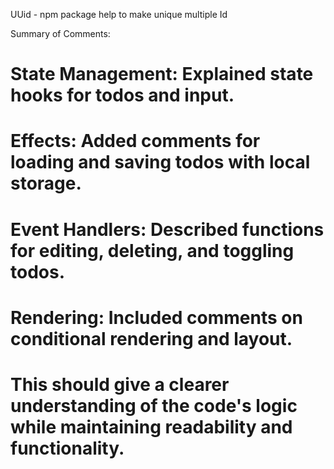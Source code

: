 UUid - 
npm package help to make unique multiple Id 

Summary of Comments:


# State Management: Explained state hooks for todos and input.

# Effects: Added comments for loading and saving todos with local storage.

# Event Handlers: Described functions for editing, deleting, and toggling todos.

# Rendering: Included comments on conditional rendering and layout.

# This should give a clearer understanding of the code's logic while maintaining readability and functionality.